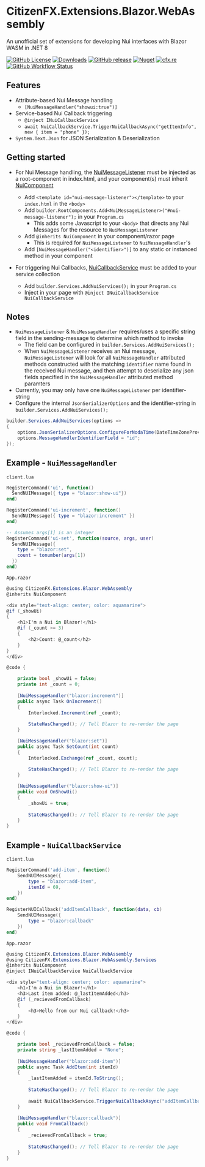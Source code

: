 # CitizenFX.Extensions.Blazor.WebAssembly
An unofficial set of extensions for developing Nui interfaces with Blazor WASM in .NET 8

[![GitHub License](https://img.shields.io/github/license/Twinki14/CitizenFX.Extensions.Blazor.WebAssembly?style=flat-square)](https://github.com/Twinki14/CitizenFX.Extensions.Blazor.WebAssembly/blob/main/LICENSE)
[![Downloads](https://img.shields.io/nuget/dt/CitizenFX.Extensions.Blazor.WebAssembly?style=flat-square)](https://www.nuget.org/packages/CitizenFX.Extensions.Blazor.WebAssembly)
[![GitHub release](https://img.shields.io/github/v/release/Twinki14/CitizenFX.Extensions.Blazor.WebAssembly?style=flat-square)](https://github.com/Twinki14/CitizenFX.Extensions.Blazor.WebAssembly/releases)
[![Nuget](https://img.shields.io/nuget/v/CitizenFX.Extensions.Blazor.WebAssembly?style=flat-square)](https://www.nuget.org/packages/CitizenFX.Extensions.Blazor.WebAssembly)
[![cfx.re](https://img.shields.io/badge/cfx.re-link-orange)](https://forum.cfx.re/t/c-cfx-extensions-blazor-webassembly/5196202)
[![GitHub Workflow Status](https://img.shields.io/github/actions/workflow/status/Twinki14/CitizenFX.Extensions.Blazor.WebAssembly/build-publish.yaml?style=flat-square)](https://github.com/Twinki14/CitizenFX.Extensions.Blazor.WebAssembly/actions/workflows/build-publish.yaml)

## Features
- Attribute-based Nui Message handling
  - `[NuiMessageHandler("showui:true")]`
- Service-based Nui Callback triggering
  - `@inject INuiCallbackService`
  - `await NuiCallbackService.TriggerNuiCallbackAsync("getItemInfo", new { item = "phone" });`
- `System.Text.Json` for JSON Serialization & Deserialization

## Getting started
- For Nui Message handling, the [NuiMessageListener](src/CitizenFX.Extensions.Blazor.WebAssembly/NuiMessageListener.cs) must be injected as a root-component in index.html, and your component(s) must inherit [NuiComponent](src/CitizenFX.Extensions.Blazor.WebAssembly/NuiComponent.cs)
  - Add `<template id="nui-message-listener"></template>` to your `index.html` in the `<body>`
  - Add `builder.RootComponents.Add<NuiMessageListener>("#nui-message-listener");` in your `Program.cs`
    - This adds some Javascript to your `<body>` that directs any Nui Messages for the resource to `NuiMessageListener`
  - Add `@inherits NuiComponent` in your component/razor page
    - This is required for `NuiMessageListener` to `NuiMessageHandler`'s
  - Add `[NuiMessageHandler("<identifier>")]` to any static or instanced method in your component


- For triggering Nui Callbacks, [NuiCallbackService](src/CitizenFX.Extensions.Blazor.WebAssembly/Services/NuiCallbackService.cs) must be added to your service collection
  - Add `builder.Services.AddNuiServices();` in your `Program.cs`
  - Inject in your page with `@inject INuiCallbackService NuiCallbackService`

## Notes
- `NuiMessageListener` & `NuiMessageHandler` requires/uses a specific string field in the sending-message to determine which method to invoke
  - The field can be configured in `builder.Services.AddNuiServices();`
  - When `NuiMessageListener` receives an Nui message, `NuiMessageListener` will look for all `NuiMessageHandler` attributed methods constructed with the matching `identifier` name found in the received Nui message, and then attempt to deserialize any json fields specified in the `NuiMessageHandler` attributed method paramters
- Currently, you may only have one `NuiMessageListener` per identifier-string
- Configure the internal `JsonSerializerOptions` and the identifier-string in `builder.Services.AddNuiServices();`
```csharp
builder.Services.AddNuiServices(options =>
{
    options.JsonSerializerOptions.ConfigureForNodaTime(DateTimeZoneProviders.Tzdb);
    options.MessageHandlerIdentifierField = "id";
});
```

 
## Example - `NuiMessageHandler`
`client.lua`
```lua
RegisterCommand('ui', function()
  SendNUIMessage({ type = "blazor:show-ui"})
end)

RegisterCommand('ui-increment', function()
  SendNUIMessage({ type = "blazor:increment" })
end)

-- Assumes args[1] is an integer
RegisterCommand('ui-set', function(source, args, user)
  SendNUIMessage({
    type = "blazor:set",
    count = tonumber(args[1])
  })
end)
```
`App.razor`
```csharp
@using CitizenFX.Extensions.Blazor.WebAssembly
@inherits NuiComponent

<div style="text-align: center; color: aquamarine">
@if (_showUi)
{
    <h1>I'm a Nui in Blazor!</h1>
    @if (_count >= 3)
    {
        <h2>Count: @_count</h2>
    }
}
</div>

@code {

    private bool _showUi = false;
    private int _count = 0;
    
    [NuiMessageHandler("blazor:increment")]
    public async Task OnIncrement()
    {
        Interlocked.Increment(ref _count);
        
        StateHasChanged(); // Tell Blazor to re-render the page
    }

    [NuiMessageHandler("blazor:set")]
    public async Task SetCount(int count)
    {
        Interlocked.Exchange(ref _count, count);
        
        StateHasChanged(); // Tell Blazor to re-render the page
    }

    [NuiMessageHandler("blazor:show-ui")]
    public void OnShowUi()
    {
        _showUi = true;
        
        StateHasChanged(); // Tell Blazor to re-render the page
    }
}
```

## Example - `NuiCallbackService`
`client.lua`
```lua
RegisterCommand('add-item', function() 
    SendNUIMessage({ 
        type = "blazor:add-item",
        itemId = 69, 
    })
end)

RegisterNUICallback('addItemCallback', function(data, cb) 
    SendNUIMessage({ 
        type = "blazor:callback"
    })
end)

```
`App.razor`
```csharp
@using CitizenFX.Extensions.Blazor.WebAssembly
@using CitizenFX.Extensions.Blazor.WebAssembly.Services
@inherits NuiComponent
@inject INuiCallbackService NuiCallbackService

<div style="text-align: center; color: aquamarine">
    <h1>I'm a Nui in Blazor!</h1>
    <h3>Last item added: @_lastItemAdded</h3>
    @if (_recievedFromCallback)
    {
        <h3>Hello from our Nui callback!</h3>
    }
</div>

@code {

    private bool _recievedFromCallback = false;
    private string _lastItemAdded = "None";
    
    [NuiMessageHandler("blazor:add-item")]
    public async Task AddItem(int itemId)
    {
        _lastItemAdded = itemId.ToString();
        
        StateHasChanged(); // Tell Blazor to re-render the page
        
        await NuiCallbackService.TriggerNuiCallbackAsync("addItemCallback", new { itemId = itemId });
    }
    
    [NuiMessageHandler("blazor:callback")]
    public void FromCallback()
    {
        _recievedFromCallback = true;
        
        StateHasChanged(); // Tell Blazor to re-render the page
    }
}
```
